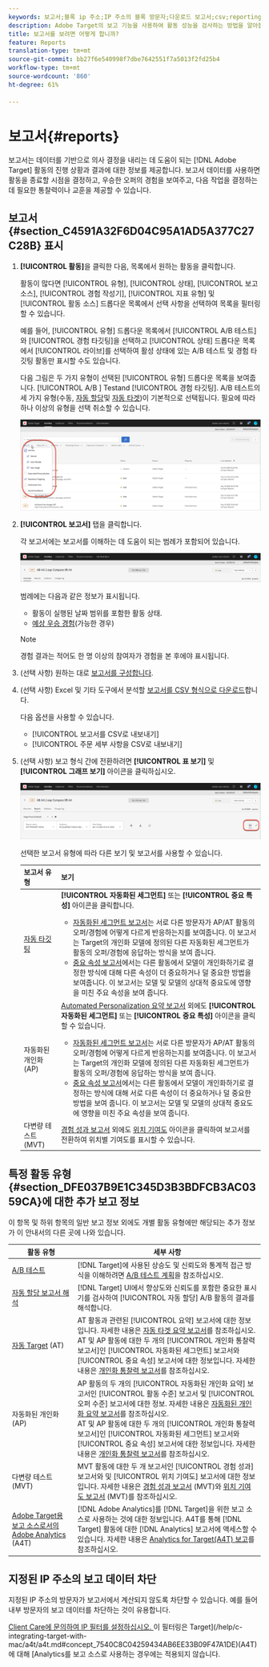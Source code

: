 ```yaml
---
keywords: 보고서;블록 ip 주소;IP 주소의 블록 방문자;다운로드 보고서;csv;reporting
description: Adobe Target의 보고 기능을 사용하여 활동 성능을 검사하는 방법을 알아봅니다. 데이터를 기반으로 보다 현명한 의사 결정을 하여 ROI를 높일 수 있습니다.
title: 보고서를 보려면 어떻게 합니까?
feature: Reports
translation-type: tm+mt
source-git-commit: bb27f6e540998f7dbe7642551f7a5013f2fd25b4
workflow-type: tm+mt
source-wordcount: '860'
ht-degree: 61%

---
```



# 보고서{#reports}

보고서는 데이터를 기반으로 의사 결정을 내리는 데 도움이 되는 [!DNL Adobe Target] 활동의 진행 상황과 결과에 대한 정보를 제공합니다. 보고서 데이터를 사용하면 활동을 종료할 시점을 결정하고, 우승한 오퍼의 경험을 보여주고, 다음 작업을 결정하는 데 필요한 통찰력이나 교훈을 제공할 수 있습니다.

## 보고서 {#section_C4591A32F6D04C95A1AD5A377C27C28B} 표시

1. **[!UICONTROL 활동]**&#x200B;을 클릭한 다음, 목록에서 원하는 활동을 클릭합니다.

   활동이 많다면 [!UICONTROL 유형], [!UICONTROL 상태], [!UICONTROL 보고 소스], [!UICONTROL 경험 작성기], [!UICONTROL 지표 유형] 및 [!UICONTROL 활동 소스] 드롭다운 목록에서 선택 사항을 선택하여 목록을 필터링할 수 있습니다.

   예를 들어, [!UICONTROL 유형] 드롭다운 목록에서 [!UICONTROL A/B 테스트]와 [!UICONTROL 경험 타깃팅]을 선택하고 [!UICONTROL 상태] 드롭다운 목록에서 [!UICONTROL 라이브]를 선택하여 활성 상태에 있는 A/B 테스트 및 경험 타깃팅 활동만 표시할 수도 있습니다.

   다음 그림은 두 가지 유형이 선택된 [!UICONTROL 유형] 드롭다운 목록을 보여줍니다.  [!UICONTROL A/B ] Testand  [!UICONTROL 경험 타깃팅]. A/B 테스트의 세 가지 유형(수동, [자동 할당](/help/c-activities/automated-traffic-allocation/automated-traffic-allocation.md)및 [자동 타겟](/help/c-activities/auto-target/auto-target-to-optimize.md))이 기본적으로 선택됩니다. 필요에 따라 하나 이상의 유형을 선택 취소할 수 있습니다.

   ![유형별 보고서 필터링](/help/c-reports/assets/report_filters-new.png)

1. **[!UICONTROL 보고서]** 탭을 클릭합니다.

   각 보고서에는 보고서를 이해하는 데 도움이 되는 범례가 포함되어 있습니다.

   ![보고서 범례](/help/c-reports/assets/report_menu_bar-new.png)

   범례에는 다음과 같은 정보가 표시됩니다.

   * 활동이 실행된 날짜 범위를 포함한 활동 상태.
   * [예상 우승 경험](/help/c-activities/automated-traffic-allocation/determine-winner.md)(가능한 경우)

   >[!NOTE]
   >
   >경험 결과는 적어도 한 명 이상의 참여자가 경험을 본 후에야 표시됩니다.

1. (선택 사항) 원하는 대로 [보고서를 구성합니다](/help/c-reports/c-report-settings/report-settings.md#concept_4BB6A7FDAB6F4806A632F9CD989B8BFA).
1. (선택 사항) Excel 및 기타 도구에서 분석할 [보고서를 CSV 형식으로 다운로드](/help/c-reports/downloading-data-in-csv-file.md#concept_3F276FF2BBB2499388F97451D6DE2E75)합니다.

   다음 옵션을 사용할 수 있습니다.

   * [!UICONTROL 보고서를 CSV로 내보내기]
   * [!UICONTROL 주문 세부 사항을 CSV로 내보내기]

1. (선택 사항) 보고 형식 간에 전환하려면 **[!UICONTROL 표 보기]** 및 **[!UICONTROL 그래프 보기]** 아이콘을 클릭하십시오.

   ![표 및 그래프 보기 아이콘](/help/c-reports/assets/table-and-graph-icons.png)

   선택한 보고서 유형에 따라 다른 보기 및 보고서를 사용할 수 있습니다.

   | 보고서 유형 | 보기 |
   | --- | --- |
   | [자동 타깃팅](/help/c-activities/auto-target/auto-target-to-optimize.md) | **[!UICONTROL 자동화된 세그먼트]** 또는 **[!UICONTROL 중요 특성]** 아이콘을 클릭합니다.<ul><li>[자동화된 세그먼트 보고서](/help/c-reports/c-personalization-insights-reports/automated-segments-report.md)는 서로 다른 방문자가 AP/AT 활동의 오퍼/경험에 어떻게 다르게 반응하는지를 보여줍니다. 이 보고서는 Target의 개인화 모델에 정의된 다른 자동화된 세그먼트가 활동의 오퍼/경험에 응답하는 방식을 보여 줍니다.</li><li>[중요 속성 보고서](/help/c-reports/c-personalization-insights-reports/important-attributes-report.md)에서는 다른 활동에서 모델이 개인화하기로 결정한 방식에 대해 다른 속성이 더 중요하거나 덜 중요한 방법을 보여줍니다. 이 보고서는 모델 및 모델의 상대적 중요도에 영향을 미친 주요 속성을 보여 줍니다.</li></ul> |
   | [](/help/c-activities/t-automated-personalization/automated-personalization.md)자동화된 개인화(AP) | [Automated Personalization 요약 보고서](/help/c-reports/reports-ap.md) 외에도 **[!UICONTROL 자동화된 세그먼트]** 또는 **[!UICONTROL 중요 특성]** 아이콘을 클릭할 수 있습니다.<ul><li>[자동화된 세그먼트 보고서](/help/c-reports/c-personalization-insights-reports/automated-segments-report.md)는 서로 다른 방문자가 AP/AT 활동의 오퍼/경험에 어떻게 다르게 반응하는지를 보여줍니다. 이 보고서는 Target의 개인화 모델에 정의된 다른 자동화된 세그먼트가 활동의 오퍼/경험에 응답하는 방식을 보여 줍니다.</li><li>[중요 속성 보고서](/help/c-reports/c-personalization-insights-reports/important-attributes-report.md)에서는 다른 활동에서 모델이 개인화하기로 결정하는 방식에 대해 서로 다른 속성이 더 중요하거나 덜 중요한 방법을 보여 줍니다. 이 보고서는 모델 및 모델의 상대적 중요도에 영향을 미친 주요 속성을 보여 줍니다.</li></ul> |
   | [](/help/c-activities/c-multivariate-testing/multivariate-testing.md)다변량 테스트(MVT) | [경험 성과 보고서](/help/c-reports/experience-performance-report.md) 외에도 [위치 기여도](/help/c-reports/location-contribution-report.md) 아이콘을 클릭하여 보고서를 전환하여 위치별 기여도를 표시할 수 있습니다. |

## 특정 활동 유형 {#section_DFE037B9E1C345D3B3BDFCB3AC0359CA}에 대한 추가 보고 정보

이 항목 및 하위 항목의 일반 보고 정보 외에도 개별 활동 유형에만 해당되는 추가 정보가 이 안내서의 다른 곳에 나와 있습니다.

| 활동 유형 | 세부 사항 |
|--- |--- |
| [A/B 테스트](/help/c-activities/t-test-ab/test-ab.md) | [!DNL Target]에 사용된 상승도 및 신뢰도와 통계적 접근 방식을 이해하려면 [A/B 테스트 계획](/help/c-activities/t-test-ab/sample-size-determination.md)을 참조하십시오. |
| [자동 할당 보고서 해석](/help/c-activities/automated-traffic-allocation/determine-winner.md) | [!DNL Target] UI에서 향상도와 신뢰도를 포함한 중요한 표시기를 검사하여 [!UICONTROL 자동 할당] A/B 활동의 결과를 해석합니다. |
| [자동 Target](/help/c-activities/auto-target/auto-target-to-optimize.md) (AT) | AT 활동과 관련된 [!UICONTROL 요약] 보고서에 대한 정보입니다. 자세한 내용은 [자동 타겟 요약 보고서](/help/c-reports/auto-target-summary-report.md)를 참조하십시오.<br>AT 및 AP 활동에 대한 두 개의 [!UICONTROL 개인화 통찰력 보고서]인 [!UICONTROL 자동화된 세그먼트] 보고서와 [!UICONTROL 중요 속성] 보고서에 대한 정보입니다. 자세한 내용은 [개인화 통찰력 보고서](/help/c-reports/c-personalization-insights-reports/personalization-insights-reports.md)를 참조하십시오. |
| [](/help/c-activities/t-automated-personalization/automated-personalization.md)자동화된 개인화(AP) | AP 활동의 두 개의 [!UICONTROL 자동화된 개인화 요약] 보고서인 [!UICONTROL 활동 수준] 보고서 및 [!UICONTROL 오퍼 수준] 보고서에 대한 정보. 자세한 내용은 [자동화된 개인화 요약 보고서](/help/c-reports/reports-ap.md)를 참조하십시오.<br>AT 및 AP 활동에 대한 두 개의 [!UICONTROL 개인화 통찰력 보고서]인 [!UICONTROL 자동화된 세그먼트] 보고서와 [!UICONTROL 중요 속성] 보고서에 대한 정보입니다. 자세한 내용은 [개인화 통찰력 보고서](/help/c-reports/c-personalization-insights-reports/personalization-insights-reports.md)를 참조하십시오. |
| [](/help/c-activities/c-multivariate-testing/multivariate-testing.md)다변량 테스트(MVT) | MVT 활동에 대한 두 개 보고서인 [!UICONTROL 경험 성과] 보고서와 및 [!UICONTROL 위치 기여도] 보고서에 대한 정보입니다. 자세한 내용은 [경험 성과 보고서](/help/c-reports/experience-performance-report.md) (MVT)와 [위치 기여도 보고서](/help/c-reports/location-contribution-report.md) (MVT)를 참조하십시오. |
| [Adobe Target용 보고 소스로서의 Adobe Analytics](/help/c-integrating-target-with-mac/a4t/a4t.md) (A4T) | [!DNL Adobe Analytics]를 [!DNL Target]을 위한 보고 소스로 사용하는 것에 대한 정보입니다. A4T를 통해 [!DNL Target] 활동에 대한 [!DNL Analytics] 보고서에 액세스할 수 있습니다. 자세한 내용은 [Analytics for Target(A4T) 보고](/help/c-reports/analytics-for-target-a4t-reporting.md)를 참조하십시오. |

## 지정된 IP 주소의 보고 데이터 차단

지정된 IP 주소의 방문자가 보고서에서 계산되지 않도록 차단할 수 있습니다. 예를 들어 내부 방문자의 보고 데이터를 차단하는 것이 유용합니다.

[Client Care에 문의하여 IP 필터를 설정하십시오. ](/help/cmp-resources-and-contact-information.md#reference_ACA3391A00EF467B87930A450050077C) 이 필터링은 Target](/help/c-integrating-target-with-mac/a4t/a4t.md#concept_7540C8C04259434AB6EE33B09F47A1DE)(A4T)에 대해 [Analytics를 보고 소스로 사용하는 경우에는 적용되지 않습니다.
